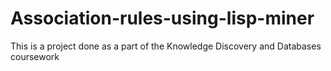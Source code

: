 # Association-rules-using-lisp-miner
This is a project done as a part of the Knowledge Discovery and Databases coursework

